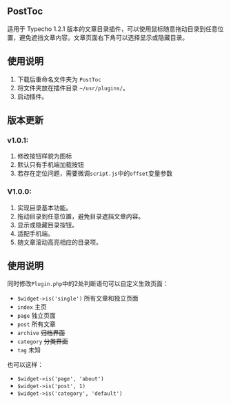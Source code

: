## PostToc

适用于 Typecho 1.2.1 版本的文章目录插件，可以使用鼠标随意拖动目录到任意位置，避免遮挡文章内容。文章页面右下角可以选择显示或隐藏目录。

## 使用说明

1. 下载后重命名文件夹为 `PostToc`
2. 将文件夹放在插件目录 `~/usr/plugins/`。
3. 启动插件。

## 版本更新

### v1.0.1:
1. 修改按钮样貌为图标
2. 默认只有手机端加载按钮
3. 若存在定位问题，需要微调`script.js`中的`offset`变量参数

### V1.0.0: 
1. 实现目录基本功能。
2. 拖动目录到任意位置，避免目录遮挡文章内容。
3. 显示或隐藏目录按钮。
4. 适配手机端。
5. 随文章滚动高亮相应的目录项。

## 使用说明

同时修改`Plugin.php`中的2处判断语句可以自定义生效页面：

+ `$widget->is('single')` 所有文章和独立页面
+ `index` 主页
+ `page` 独立页面
+ `post` 所有文章
+ `archive` ~~归档界面~~
+ `category` ~~分类界面~~
+ `tag` 未知

也可以这样：

+ `$widget->is('page', 'about')`
+ `$widget->is('post', 1)`
+ `$widget->is('category', 'default')`
